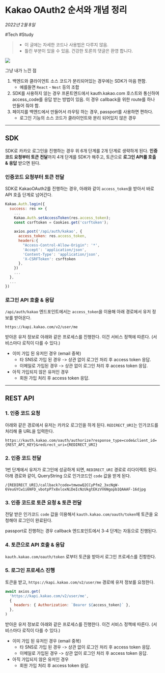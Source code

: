 # Kakao OAuth2 순서와 개념 정리

_2022년 2월 8일_

#Tech #Study 

> -   이 글에는 자세한 코드나 사용법은 다루지 않음.
> -   틀린 부분이 있을 수 있음. 건강한 토론의 댓글은 환영 합니다.

![](https://velog.velcdn.com/images%2Fjohnyworld%2Fpost%2F895be5f2-f737-4736-b364-170653c8c555%2FScreen%20Shot%202022-02-08%20at%201.52.04%20PM.png)

그냥 내가 느낀 점

1.  백엔드와 클라이언트 소스 코드가 분리되어있는 경우에는 SDK가 마음 편함.
    -   예를들면 `React` - `Nest` 등의 조합
2.  SDK를 사용하지 않는 경우 프론트엔드에서 kauth.kakao.com 호스트와 통신하여 access_code를 응답 받는 방법이 있음. 이 경우 callback을 위한 route를 하나 만들어 줘야 함.
3.  페이지를 백엔드에서 만들어서 라우팅 하는 경우, passport를 사용하면 편하다.
    -   로그인 기능의 소스 코드가 클라이언트와 분리 되어있지 않은 경우

---

## SDK

SDK로 카카오 로그인을 진행하는 경우 위 6개 단계를 2개 단계로 생략하게 된다. **인증코드 요청부터 토큰 전달**까지 4개 단계를 SDK가 해주고, 토큰으로 **로그인 API를 호출 & 응답** 받으면 된다.

### 인증코드 요청부터 토큰 전달

SDK로 KakaoOAuth2를 진행하는 경우, 아래와 같이 `access_token`을 받아서 바로 API 호출 단계로 넘어간다.

```js
Kakao.Auth.login({
  success: res => {
    ... 
    Kakao.Auth.setAccessToken(res.access_token);
    const csrftoken = Cookies.get('csrftoken');
    
    axios.post('/api/auth/kakao', {
      access_token: res.access_token,
      headers:{
        "Access-Control-Allow-Origin": '*',
        'Accept': 'application/json',
        'Content-Type': 'application/json',
        'X-CSRFToken': csrftoken
      },
    })
    ...
  },
  ...
})
```

### 로그인 API 호출 & 응답

`/api/auth/kakao` 엔드포인트에서는 `access_token`을 이용해 아래 경로에서 유저 정보를 받아온다.

```null
https://kapi.kakao.com/v2/user/me
```

받아온 유저 정보로 아래와 같은 프로세스를 진행한다. 이건 서비스 정책에 따른다. (서비스마다 로직이 다를 수 있다.)

-   이미 가입 된 유저인 경우 (email 중복)
    -   타 SNS로 가입 된 경우 -> 상관 없이 로그인 처리 후 access token 응답.
    -   이메일로 가입된 경우 -> 상관 없이 로그인 처리 후 access token 응답.
-   아직 가입되지 않은 유저인 경우
    -   회원 가입 처리 후 access token 응답.

---

## REST API

### 1. 인증 코드 요청

아래와 같은 경로에서 유저는 카카오 로그인을 하게 된다. `REDIRECT_URI`는 인가코드를 처리해 줄 URL을 입력한다.

```null
https://kauth.kakao.com/oauth/authorize?response_type=code&client_id={REST_API_KEY}&redirect_uri={REDIRECT_URI}
```

### 2. 인증 코드 전달

1번 단계에서 유저가 로그인에 성공하게 되면, `REDIRECT_URI` 경로로 리다이렉트 된다. 아래 경로와 같이, QueryString 으로 인가코드인 `code` 값을 받게 된다.

```null
/{REDIRECT_URI}/callback?code=tmwowQ2CCyPfm2_3xcNgW-6VeuGYCw1i6NFD_vbotpP7x8xloxNiDeIcNzUkgtEKzVV6Ngopb1QAAAF-16djpg
```

### 3. 인증 코드로 토큰 요청 & 토큰 전달

전달 받은 인가코드 `code` 값을 이용해서 `kauth.kakao.com/oauth/token`에 토큰을 요청해야 로그인이 완료된다.

passport로 진행하는 경우 callback 엔드포인트에서 3-4 단계는 자동으로 진행된다.

### 4. 토큰으로 API 호출 & 응답

`kauth.kakao.com/oauth/token` 로부터 토큰을 받아서 로그인 프로세스를 진항한다.

### 5. 로그인 프로세스 진행

토큰을 받고, `https://kapi.kakao.com/v2/user/me` 경로에 유저 정보를 요청한다.

```js
await axios.get(
  'https://kapi.kakao.com/v2/user/me', 
  {
    headers: { Authorization: `Bearer ${access_token}` },
  },
)
```

받아온 유저 정보로 아래와 같은 프로세스를 진행한다. 이건 서비스 정책에 따른다. (서비스마다 로직이 다를 수 있다.)

-   이미 가입 된 유저인 경우 (email 중복)
    -   타 SNS로 가입 된 경우 -> 상관 없이 로그인 처리 후 access token 응답.
    -   이메일로 가입된 경우 -> 상관 없이 로그인 처리 후 access token 응답.
-   아직 가입되지 않은 유저인 경우
    -   회원 가입 처리 후 access token 응답.